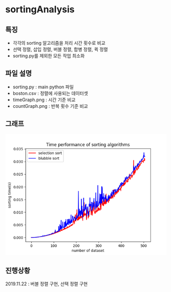 # sortingAnalysis

## 특징
* 각각의 sorting 알고리즘을 처리 시간 횟수로 비교
* 선택 정렬, 삽입 정렬, 버블 정렬, 합병 정렬, 퀵 정렬
* sorting.py를 제외한 모든 작업 최소화

## 파일 설명
* sorting.py : main python 파일
* boston.csv : 정렬에 사용되는 데이터셋
* timeGraph.png : 시간 기준 비교
* countGraph.png : 반복 횟수 기준 비교 

## 그래프
![Alt text](sorting.png)

## 진행상황
2019.11.22 : 버블 정렬 구현, 선택 정렬 구현

